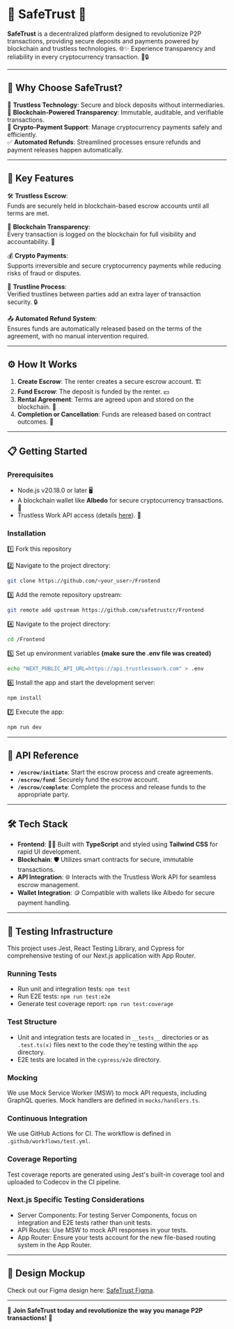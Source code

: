 # 🌟 SafeTrust 🌟

**SafeTrust** is a decentralized platform designed to revolutionize P2P transactions, providing secure deposits and payments powered by blockchain and trustless technologies. 🌐✨ Experience transparency and reliability in every cryptocurrency transaction. 💸🔒

---

## 🚀 **Why Choose SafeTrust?**

🔐 **Trustless Technology**: Secure and block deposits without intermediaries.  
💾 **Blockchain-Powered Transparency**: Immutable, auditable, and verifiable transactions.  
💱 **Crypto-Payment Support**: Manage cryptocurrency payments safely and efficiently.  
✅ **Automated Refunds**: Streamlined processes ensure refunds and payment releases happen automatically.

---

## 🌟 **Key Features**

🛠️ **Trustless Escrow**:  
Funds are securely held in blockchain-based escrow accounts until all terms are met.

🔎 **Blockchain Transparency**:  
Every transaction is logged on the blockchain for full visibility and accountability. 📜

💰 **Crypto Payments**:  
Supports irreversible and secure cryptocurrency payments while reducing risks of fraud or disputes.

🔗 **Trustline Process**:  
Verified trustlines between parties add an extra layer of transaction security. 🔒

📤 **Automated Refund System**:  
Ensures funds are automatically released based on the terms of the agreement, with no manual intervention required.

---

## ⚙️ **How It Works**

1. **Create Escrow**: The renter creates a secure escrow account. 🏗️
2. **Fund Escrow**: The deposit is funded by the renter. 💵
3. **Rental Agreement**: Terms are agreed upon and stored on the blockchain. 📃
4. **Completion or Cancellation**: Funds are released based on contract outcomes. 🎯

---

## 📋 **Getting Started**

### **Prerequisites**

- Node.js v20.18.0 or later 🖥️
- A blockchain wallet like **Albedo** for secure cryptocurrency transactions. 🔐
- Trustless Work API access (details [here](https://docs.trustlesswork.com/trustless-work)). 📖

### **Installation**

1️⃣ Fork this repository

2️⃣ Navigate to the project directory:

```bash
git clone https://github.com/<your_user>/Frontend
```

3️⃣ Add the remote repository upstream:

```bash
git remote add upstream https://github.com/safetrustcr/Frontend
```

4️⃣ Navigate to the project directory:

```bash
cd /Frontend
```

5️⃣ Set up environment variables **(make sure the .env file was created)**

```bash
echo "NEXT_PUBLIC_API_URL=https://api.trustlesswork.com" > .env
```

6️⃣ Install the app and start the development server:

```bash
npm install
```

7️⃣ Execute the app:

```bash
npm run dev
```

---

## 📡 **API Reference**

- **`/escrow/initiate`**: Start the escrow process and create agreements.
- **`/escrow/fund`**: Securely fund the escrow account.
- **`/escrow/complete`**: Complete the process and release funds to the appropriate party.

---

## 🛠️ **Tech Stack**

- **Frontend**: 🧑‍💻 Built with **TypeScript** and styled using **Tailwind CSS** for rapid UI development.
- **Blockchain**: 🛡️ Utilizes smart contracts for secure, immutable transactions.
- **API Integration**: 🌐 Interacts with the Trustless Work API for seamless escrow management.
- **Wallet Integration**: 🪙 Compatible with wallets like Albedo for secure payment handling.

---

## 🧪 **Testing Infrastructure**

This project uses Jest, React Testing Library, and Cypress for comprehensive testing of our Next.js application with App Router.

### **Running Tests**

- Run unit and integration tests: `npm test`
- Run E2E tests: `npm run test:e2e`
- Generate test coverage report: `npm run test:coverage`

### **Test Structure**

- Unit and integration tests are located in `__tests__` directories or as `.test.ts(x)` files next to the code they're testing within the `app` directory.
- E2E tests are located in the `cypress/e2e` directory.

### **Mocking**

We use Mock Service Worker (MSW) to mock API requests, including GraphQL queries. Mock handlers are defined in `mocks/handlers.ts`.

### **Continuous Integration**

We use GitHub Actions for CI. The workflow is defined in `.github/workflows/test.yml`.

### **Coverage Reporting**

Test coverage reports are generated using Jest's built-in coverage tool and uploaded to Codecov in the CI pipeline.

### **Next.js Specific Testing Considerations**

- Server Components: For testing Server Components, focus on integration and E2E tests rather than unit tests.
- API Routes: Use MSW to mock API responses in your tests.
- App Router: Ensure your tests account for the new file-based routing system in the App Router.

---

## 🎨 **Design Mockup**

Check out our Figma design here: [SafeTrust Figma](https://www.figma.com/design/CVg9hoim0f1FIlozIar7ZZ/SafeTrust?node-id=0-1&node-type=canvas&t=LCzPmGeJfVxCMWTT-0).

---

🌟 **Join SafeTrust today and revolutionize the way you manage P2P transactions!** 🌟
